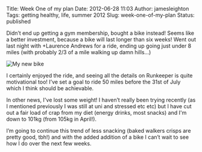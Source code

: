 Title: Week One of my plan
Date: 2012-06-28 11:03
Author: jamesleighton
Tags: getting healthy, life, summer 2012
Slug: week-one-of-my-plan
Status: published

Didn’t end up getting a gym membership, bought a bike instead! Seems like a better investment, because a bike will last longer than six weeks! Went out last night with +Laurence Andrews for a ride, ending up going just under 8 miles (with probably 2/3 of a mile walking up damn hills…)

![My new bike](/images/bike.jpg)

I certainly enjoyed the ride, and seeing all the details on Runkeeper is quite motivational too! I’ve set a goal to ride 50 miles before the 31st of July which I think should be achievable.

In other news, I've lost some weight! I haven’t really been trying recently (as I mentioned previously I was still at uni and stressed etc etc) but I have cut out a fair load of crap from my diet (energy drinks, most snacks) and I'm down to 101kg (from 105kg in April!).

I’m going to continue this trend of less snacking (baked walkers crisps are pretty good, tbh!) and with the added addition of a bike I can’t wait to see how I do over the next few weeks.
